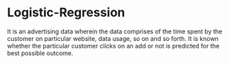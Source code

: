 # Logistic-Regression
It is an advertising data wherein the data comprises of the time spent by the customer on particular website, data usage, so on and so forth. It is known whether the particular customer clicks on an add or not is predicted for the best possible outcome. 
